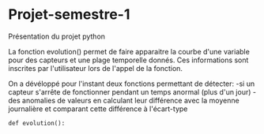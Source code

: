 # Projet-semestre-1
Présentation du projet python

La fonction evolution() permet de faire apparaitre la courbe d'une variable pour des capteurs et une plage temporelle donnés. Ces informations sont inscrites par l'utilisateur lors de l'appel de la fonction.

On a dévéloppé pour l'instant deux fonctions permettant de détecter:
-si un capteur s'arrête de fonctionner pendant un temps anormal (plus d'un jour)
-des anomalies de valeurs en calculant leur différence avec la moyenne journalière et comparant cette différence à l'écart-type

```html
def evolution():

```
